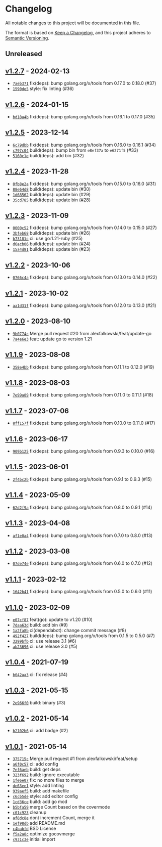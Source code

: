 # Changelog

All notable changes to this project will be documented in this file.

The format is based on [Keep a Changelog](https://keepachangelog.com/en/1.0.0/), and this project adheres to [Semantic Versioning](https://semver.org/spec/v2.0.0.html).

## Unreleased

## [v1.2.7](https://github.com/alexfalkowski/gocovmerge/releases/tag/v1.2.7) - 2024-02-13

- [`7aeb371`](https://github.com/alexfalkowski/gocovmerge/commit/7aeb371980b9934875cdd4b4d032c16d47eac0f1) fix(deps): bump golang.org/x/tools from 0.17.0 to 0.18.0 (#37)
- [`1590de5`](https://github.com/alexfalkowski/gocovmerge/commit/1590de517c84674bed22f10732362105807a7268) style: fix linting (#36)

## [v1.2.6](https://github.com/alexfalkowski/gocovmerge/releases/tag/v1.2.6) - 2024-01-15

- [`bd18a4b`](https://github.com/alexfalkowski/gocovmerge/commit/bd18a4b6a463c6509cd97635dcffa5ac1a2b3b9a) fix(deps): bump golang.org/x/tools from 0.16.1 to 0.17.0 (#35)

## [v1.2.5](https://github.com/alexfalkowski/gocovmerge/releases/tag/v1.2.5) - 2023-12-14

- [`6c79dbb`](https://github.com/alexfalkowski/gocovmerge/commit/6c79dbbe4e23a81243384db195ba345ded2e4133) fix(deps): bump golang.org/x/tools from 0.16.0 to 0.16.1 (#34)
- [`c797c04`](https://github.com/alexfalkowski/gocovmerge/commit/c797c04488ccbdeeb4760863615e8a104a3c20fb) build(deps): bump bin from `e8ef37a` to `e6271f5` (#33)
- [`5160c1e`](https://github.com/alexfalkowski/gocovmerge/commit/5160c1e845cafb5812f84dadb2bcbe87951cc47c) build(deps): add bin (#32)

## [v1.2.4](https://github.com/alexfalkowski/gocovmerge/releases/tag/v1.2.4) - 2023-11-28

- [`0fb8e2a`](https://github.com/alexfalkowski/gocovmerge/commit/0fb8e2a740c9a59d0f50f84264eb8e9ca91f41ca) fix(deps): bump golang.org/x/tools from 0.15.0 to 0.16.0 (#31)
- [`88e64d8`](https://github.com/alexfalkowski/gocovmerge/commit/88e64d875fa1a7a544977725488bb367b074fb7a) build(deps): update bin (#30)
- [`1d68562`](https://github.com/alexfalkowski/gocovmerge/commit/1d68562f7d1a2959da05ede786c2f11564e431dc) build(deps): update bin (#29)
- [`35cd785`](https://github.com/alexfalkowski/gocovmerge/commit/35cd7856db712ceccd436eda7f999b73d4ea405c) build(deps): update bin (#28)

## [v1.2.3](https://github.com/alexfalkowski/gocovmerge/releases/tag/v1.2.3) - 2023-11-09

- [`0000c52`](https://github.com/alexfalkowski/gocovmerge/commit/0000c523ee9699ed0915197aaec1431e0fdea921) fix(deps): bump golang.org/x/tools from 0.14.0 to 0.15.0 (#27)
- [`3bfeb68`](https://github.com/alexfalkowski/gocovmerge/commit/3bfeb685d2af3f57bbe10618ab61ca3c7ea1f66d) build(deps): update bin (#26)
- [`b73181c`](https://github.com/alexfalkowski/gocovmerge/commit/b73181c15cd02a97616a5c78454446eaf7759646) ci: use go:1.21-ruby (#25)
- [`d6acb06`](https://github.com/alexfalkowski/gocovmerge/commit/d6acb06820d03349700ed94c79295452104bfb9e) build(deps): update bin (#24)
- [`15a4d81`](https://github.com/alexfalkowski/gocovmerge/commit/15a4d810ffdd1811691f815bbd13cc1a46d3b808) build(deps): update bin (#23)

## [v1.2.2](https://github.com/alexfalkowski/gocovmerge/releases/tag/v1.2.2) - 2023-10-06

- [`0766c4a`](https://github.com/alexfalkowski/gocovmerge/commit/0766c4a46940f005078282ad12361a67dbb97f8a) fix(deps): bump golang.org/x/tools from 0.13.0 to 0.14.0 (#22)

## [v1.2.1](https://github.com/alexfalkowski/gocovmerge/releases/tag/v1.2.1) - 2023-10-02

- [`aa1d31f`](https://github.com/alexfalkowski/gocovmerge/commit/aa1d31f70b5e25bbaeb75a06b3bf69223a968765) fix(deps): bump golang.org/x/tools from 0.12.0 to 0.13.0 (#21)

## [v1.2.0](https://github.com/alexfalkowski/gocovmerge/releases/tag/v1.2.0) - 2023-08-10

- [`9b0774c`](https://github.com/alexfalkowski/gocovmerge/commit/9b0774c8b0d3afd63b0ba7ff107786f9a9b4ee25) Merge pull request #20 from alexfalkowski/feat/update-go
- [`7a4e6e3`](https://github.com/alexfalkowski/gocovmerge/commit/7a4e6e3459c5df6e93e1fd828f48561e4fd2eb4c) feat: update go to version 1.21

## [v1.1.9](https://github.com/alexfalkowski/gocovmerge/releases/tag/v1.1.9) - 2023-08-08

- [`358e4bb`](https://github.com/alexfalkowski/gocovmerge/commit/358e4bb119e5875f95346f849d173e4a6a4757ae) fix(deps): bump golang.org/x/tools from 0.11.1 to 0.12.0 (#19)

## [v1.1.8](https://github.com/alexfalkowski/gocovmerge/releases/tag/v1.1.8) - 2023-08-03

- [`7e99a89`](https://github.com/alexfalkowski/gocovmerge/commit/7e99a8917e3d6e91119cbc73d93331903e4b9939) fix(deps): bump golang.org/x/tools from 0.11.0 to 0.11.1 (#18)

## [v1.1.7](https://github.com/alexfalkowski/gocovmerge/releases/tag/v1.1.7) - 2023-07-06

- [`8ff157f`](https://github.com/alexfalkowski/gocovmerge/commit/8ff157f2f1f787b6d1ad5b168ba5993ed8c567ba) fix(deps): bump golang.org/x/tools from 0.10.0 to 0.11.0 (#17)

## [v1.1.6](https://github.com/alexfalkowski/gocovmerge/releases/tag/v1.1.6) - 2023-06-17

- [`909b125`](https://github.com/alexfalkowski/gocovmerge/commit/909b12520f74778d601fd88e6f17d14790c41942) fix(deps): bump golang.org/x/tools from 0.9.3 to 0.10.0 (#16)

## [v1.1.5](https://github.com/alexfalkowski/gocovmerge/releases/tag/v1.1.5) - 2023-06-01

- [`2f4bc2b`](https://github.com/alexfalkowski/gocovmerge/commit/2f4bc2bf9a0d13df5f916722da8f9d4cba7c78a0) fix(deps): bump golang.org/x/tools from 0.9.1 to 0.9.3 (#15)

## [v1.1.4](https://github.com/alexfalkowski/gocovmerge/releases/tag/v1.1.4) - 2023-05-09

- [`62d2f9a`](https://github.com/alexfalkowski/gocovmerge/commit/62d2f9af24e9916badb5950849e88639e5229195) fix(deps): bump golang.org/x/tools from 0.8.0 to 0.9.1 (#14)

## [v1.1.3](https://github.com/alexfalkowski/gocovmerge/releases/tag/v1.1.3) - 2023-04-08

- [`af1e0a4`](https://github.com/alexfalkowski/gocovmerge/commit/af1e0a435a8d27465ab833bfaa007dcb4877bcff) fix(deps): bump golang.org/x/tools from 0.7.0 to 0.8.0 (#13)

## [v1.1.2](https://github.com/alexfalkowski/gocovmerge/releases/tag/v1.1.2) - 2023-03-08

- [`07de74e`](https://github.com/alexfalkowski/gocovmerge/commit/07de74e4c5fec7ff58cc1ecf5d651262c57b212f) fix(deps): bump golang.org/x/tools from 0.6.0 to 0.7.0 (#12)

## [v1.1.1](https://github.com/alexfalkowski/gocovmerge/releases/tag/v1.1.1) - 2023-02-12

- [`1642b41`](https://github.com/alexfalkowski/gocovmerge/commit/1642b41fe308d1aa2384a631bf90fcdf85c8e8e5) fix(deps): bump golang.org/x/tools from 0.5.0 to 0.6.0 (#11)

## [v1.1.0](https://github.com/alexfalkowski/gocovmerge/releases/tag/v1.1.0) - 2023-02-09

- [`e07cf87`](https://github.com/alexfalkowski/gocovmerge/commit/e07cf87dddd54fceac6dff4fb353062610020143) feat(go): update to v1.20 (#10)
- [`7daa63d`](https://github.com/alexfalkowski/gocovmerge/commit/7daa63df70018a500a0891cb0da13467ec8ac370) build: add bin (#9)
- [`1a2fa8b`](https://github.com/alexfalkowski/gocovmerge/commit/1a2fa8bc537ed6c98b98f96d90d7456c04be36fb) ci(dependabot): change commit message (#8)
- [`492f427`](https://github.com/alexfalkowski/gocovmerge/commit/492f4277cd6aeb5120e63aaf6eb599c09342da26) build(deps): bump golang.org/x/tools from 0.1.5 to 0.5.0 (#7)
- [`3299bfb`](https://github.com/alexfalkowski/gocovmerge/commit/3299bfb736e5a0331bffb754f3bf356217392d0a) ci: use release 3.1 (#6)
- [`ab23696`](https://github.com/alexfalkowski/gocovmerge/commit/ab236967ae8b07a267b30ca948edc206ab202bee) ci: use release 3.0 (#5)

## [v1.0.4](https://github.com/alexfalkowski/gocovmerge/releases/tag/v1.0.4) - 2021-07-19

- [`b042aa3`](https://github.com/alexfalkowski/gocovmerge/commit/b042aa338f2856fdde75d301480e93d0dc0924ba) ci: fix release (#4)

## [v1.0.3](https://github.com/alexfalkowski/gocovmerge/releases/tag/v1.0.3) - 2021-05-15

- [`2e966f0`](https://github.com/alexfalkowski/gocovmerge/commit/2e966f0109499c3dcf404920f53947715d2062f4) build: binary (#3)

## [v1.0.2](https://github.com/alexfalkowski/gocovmerge/releases/tag/v1.0.2) - 2021-05-14

- [`b2102b6`](https://github.com/alexfalkowski/gocovmerge/commit/b2102b684aaf5fe0042897aff81afe9e43f7c25d) ci: add badge (#2)

## [v1.0.1](https://github.com/alexfalkowski/gocovmerge/releases/tag/v1.0.1) - 2021-05-14

- [`375715c`](https://github.com/alexfalkowski/gocovmerge/commit/375715cfdb51f6df14f188c86fb35a6c2733571e) Merge pull request #1 from alexfalkowski/feat/setup
- [`a6f0c57`](https://github.com/alexfalkowski/gocovmerge/commit/a6f0c576a4370c8af26e39b27b16c842f0343b69) ci: add config
- [`7ef6aeb`](https://github.com/alexfalkowski/gocovmerge/commit/7ef6aeb691249adc53e17f37c394acc701098a2a) build: get deps
- [`323f692`](https://github.com/alexfalkowski/gocovmerge/commit/323f6928d15bf4a54cf768f741339e96cf97d3ee) build: ignore executable
- [`1fe6e07`](https://github.com/alexfalkowski/gocovmerge/commit/1fe6e07cc5ea23ac6f454279bbac4e04cb766344) fix: no more files to merge
- [`de63ee1`](https://github.com/alexfalkowski/gocovmerge/commit/de63ee1a5b040b1bf70fae64cf52dba02d417d9f) style: add linting
- [`939aef5`](https://github.com/alexfalkowski/gocovmerge/commit/939aef53db05c54fe04d784d9ae97fa5b3c5c487) build: add makefile
- [`c6cb5de`](https://github.com/alexfalkowski/gocovmerge/commit/c6cb5deae657287b92272c9af8925e05b63cdd7c) style: add editor config
- [`1cd36ce`](https://github.com/alexfalkowski/gocovmerge/commit/1cd36ce469b85b0eeaa62602a187933f5d51a5c3) build: add go mod
- [`b5bfa59`](https://github.com/alexfalkowski/gocovmerge/commit/b5bfa59ec0adc420475f97f89b58045c721d761c) merge Count based on the covermode
- [`c01c923`](https://github.com/alexfalkowski/gocovmerge/commit/c01c9239511539a811674313e55794e950f3c7ab) cleanup
- [`af8dc8e`](https://github.com/alexfalkowski/gocovmerge/commit/af8dc8edf8ee87c9add7aa0ed1941c88a52a0fea) dont increment Count, merge it
- [`1ef98db`](https://github.com/alexfalkowski/gocovmerge/commit/1ef98db7a0da5bba9ee9e52bfb3c39b2bd9a41c8) add README.md
- [`c4babfd`](https://github.com/alexfalkowski/gocovmerge/commit/c4babfd4ae326381a9d0ff62171997bc7086c960) BSD License
- [`f5a2a8c`](https://github.com/alexfalkowski/gocovmerge/commit/f5a2a8c7bb22aa47fe8106b53a9e142fd1e765d9) optimize gocovmerge
- [`c931c3e`](https://github.com/alexfalkowski/gocovmerge/commit/c931c3efc0aef9b8b03dfdc19bb68b763d36195e) initial import
